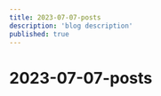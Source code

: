 ```yaml
---
title: 2023-07-07-posts
description: 'blog description'
published: true
---
```


# 2023-07-07-posts

